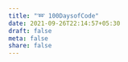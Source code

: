 ```yaml
---
title: "➿ 100DaysofCode"
date: 2021-09-26T22:14:57+05:30
draft: false
meta: false
share: false
---
```


